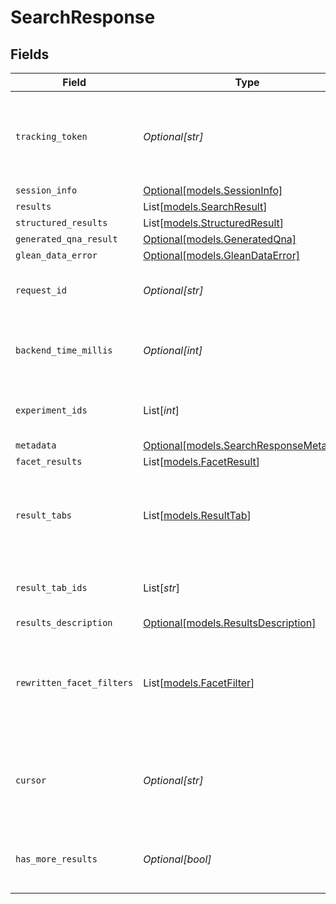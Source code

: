 # SearchResponse


## Fields

| Field                                                                                                                                       | Type                                                                                                                                        | Required                                                                                                                                    | Description                                                                                                                                 | Example                                                                                                                                     |
| ------------------------------------------------------------------------------------------------------------------------------------------- | ------------------------------------------------------------------------------------------------------------------------------------------- | ------------------------------------------------------------------------------------------------------------------------------------------- | ------------------------------------------------------------------------------------------------------------------------------------------- | ------------------------------------------------------------------------------------------------------------------------------------------- |
| `tracking_token`                                                                                                                            | *Optional[str]*                                                                                                                             | :heavy_minus_sign:                                                                                                                          | A token that should be passed for additional requests related to this request (such as more results requests).                              |                                                                                                                                             |
| `session_info`                                                                                                                              | [Optional[models.SessionInfo]](../models/sessioninfo.md)                                                                                    | :heavy_minus_sign:                                                                                                                          | N/A                                                                                                                                         |                                                                                                                                             |
| `results`                                                                                                                                   | List[[models.SearchResult](../models/searchresult.md)]                                                                                      | :heavy_minus_sign:                                                                                                                          | N/A                                                                                                                                         |                                                                                                                                             |
| `structured_results`                                                                                                                        | List[[models.StructuredResult](../models/structuredresult.md)]                                                                              | :heavy_minus_sign:                                                                                                                          | N/A                                                                                                                                         |                                                                                                                                             |
| `generated_qna_result`                                                                                                                      | [Optional[models.GeneratedQna]](../models/generatedqna.md)                                                                                  | :heavy_minus_sign:                                                                                                                          | N/A                                                                                                                                         |                                                                                                                                             |
| `glean_data_error`                                                                                                                          | [Optional[models.GleanDataError]](../models/gleandataerror.md)                                                                              | :heavy_minus_sign:                                                                                                                          | N/A                                                                                                                                         |                                                                                                                                             |
| `request_id`                                                                                                                                | *Optional[str]*                                                                                                                             | :heavy_minus_sign:                                                                                                                          | A platform-generated request ID to correlate backend logs.                                                                                  |                                                                                                                                             |
| `backend_time_millis`                                                                                                                       | *Optional[int]*                                                                                                                             | :heavy_minus_sign:                                                                                                                          | Time in milliseconds the backend took to respond to the request.                                                                            | 1100                                                                                                                                        |
| `experiment_ids`                                                                                                                            | List[*int*]                                                                                                                                 | :heavy_minus_sign:                                                                                                                          | List of experiment ids for the corresponding request.                                                                                       |                                                                                                                                             |
| `metadata`                                                                                                                                  | [Optional[models.SearchResponseMetadata]](../models/searchresponsemetadata.md)                                                              | :heavy_minus_sign:                                                                                                                          | N/A                                                                                                                                         |                                                                                                                                             |
| `facet_results`                                                                                                                             | List[[models.FacetResult](../models/facetresult.md)]                                                                                        | :heavy_minus_sign:                                                                                                                          | N/A                                                                                                                                         |                                                                                                                                             |
| `result_tabs`                                                                                                                               | List[[models.ResultTab](../models/resulttab.md)]                                                                                            | :heavy_minus_sign:                                                                                                                          | All result tabs available for the current query. Populated if QUERY_METADATA is specified in the request.                                   |                                                                                                                                             |
| `result_tab_ids`                                                                                                                            | List[*str*]                                                                                                                                 | :heavy_minus_sign:                                                                                                                          | The unique IDs of the result tabs to which this response belongs.                                                                           |                                                                                                                                             |
| `results_description`                                                                                                                       | [Optional[models.ResultsDescription]](../models/resultsdescription.md)                                                                      | :heavy_minus_sign:                                                                                                                          | N/A                                                                                                                                         |                                                                                                                                             |
| `rewritten_facet_filters`                                                                                                                   | List[[models.FacetFilter](../models/facetfilter.md)]                                                                                        | :heavy_minus_sign:                                                                                                                          | The actual applied facet filters based on the operators and facetFilters in the query. Useful for mapping typed operators to visual facets. |                                                                                                                                             |
| `cursor`                                                                                                                                    | *Optional[str]*                                                                                                                             | :heavy_minus_sign:                                                                                                                          | Cursor that indicates the start of the next page of results. To be passed in "more" requests for this query.                                |                                                                                                                                             |
| `has_more_results`                                                                                                                          | *Optional[bool]*                                                                                                                            | :heavy_minus_sign:                                                                                                                          | Whether more results are available. Use cursor to retrieve them.                                                                            |                                                                                                                                             |